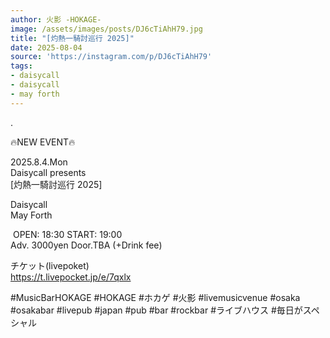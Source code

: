 ```yaml
---
author: 火影 -HOKAGE-
image: /assets/images/posts/DJ6cTiAhH79.jpg
title: "[灼熱一騎討巡行 2025]"
date: 2025-08-04
source: 'https://instagram.com/p/DJ6cTiAhH79'
tags:
- daisycall
- daisycall
- may forth
---
```

.

🔥NEW EVENT🔥

2025.8.4.Mon<br>
Daisycall presents <br>
[灼熱一騎討巡行 2025] 

Daisycall<br>
May Forth

 OPEN: 18:30 START: 19:00<br>
Adv. 3000yen Door.TBA (+Drink fee)

チケット(livepoket)<br>
https://t.livepocket.jp/e/7qxlx

#MusicBarHOKAGE #HOKAGE #ホカゲ #火影 #livemusicvenue #osaka #osakabar #livepub #japan #pub #bar #rockbar #ライブハウス #毎日がスペシャル